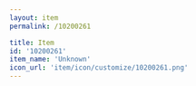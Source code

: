 ```yaml
---
layout: item
permalink: /10200261

title: Item
id: '10200261'
item_name: 'Unknown'
icon_url: 'item/icon/customize/10200261.png'
---
```

